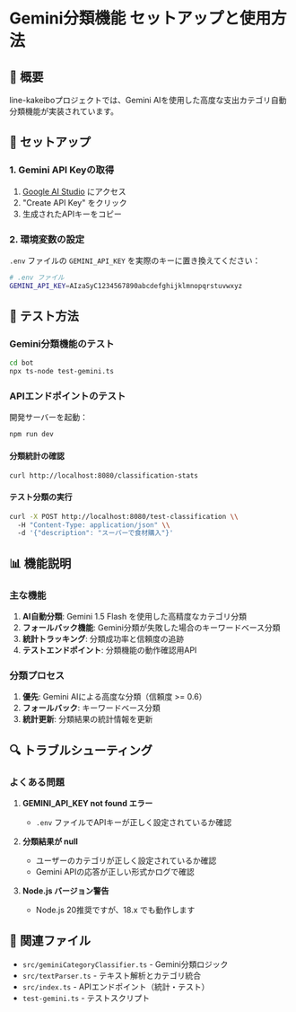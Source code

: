 # Gemini分類機能 セットアップと使用方法

## 🚀 概要

line-kakeiboプロジェクトでは、Gemini AIを使用した高度な支出カテゴリ自動分類機能が実装されています。

## 🔧 セットアップ

### 1. Gemini API Keyの取得

1. [Google AI Studio](https://aistudio.google.com/app/apikey) にアクセス
2. "Create API Key" をクリック
3. 生成されたAPIキーをコピー

### 2. 環境変数の設定

`.env` ファイルの `GEMINI_API_KEY` を実際のキーに置き換えてください：

```bash
# .env ファイル
GEMINI_API_KEY=AIzaSyC1234567890abcdefghijklmnopqrstuvwxyz
```

## 🧪 テスト方法

### Gemini分類機能のテスト

```bash
cd bot
npx ts-node test-gemini.ts
```

### APIエンドポイントのテスト

開発サーバーを起動：
```bash
npm run dev
```

#### 分類統計の確認
```bash
curl http://localhost:8080/classification-stats
```

#### テスト分類の実行
```bash
curl -X POST http://localhost:8080/test-classification \\
  -H "Content-Type: application/json" \\
  -d '{"description": "スーパーで食材購入"}'
```

## 📊 機能説明

### 主な機能

1. **AI自動分類**: Gemini 1.5 Flash を使用した高精度なカテゴリ分類
2. **フォールバック機能**: Gemini分類が失敗した場合のキーワードベース分類
3. **統計トラッキング**: 分類成功率と信頼度の追跡
4. **テストエンドポイント**: 分類機能の動作確認用API

### 分類プロセス

1. **優先**: Gemini AIによる高度な分類（信頼度 >= 0.6）
2. **フォールバック**: キーワードベース分類
3. **統計更新**: 分類結果の統計情報を更新

## 🔍 トラブルシューティング

### よくある問題

1. **GEMINI_API_KEY not found エラー**
   - `.env` ファイルでAPIキーが正しく設定されているか確認

2. **分類結果が null**
   - ユーザーのカテゴリが正しく設定されているか確認
   - Gemini APIの応答が正しい形式かログで確認

3. **Node.js バージョン警告**
   - Node.js 20推奨ですが、18.x でも動作します

## 📁 関連ファイル

- `src/geminiCategoryClassifier.ts` - Gemini分類ロジック
- `src/textParser.ts` - テキスト解析とカテゴリ統合
- `src/index.ts` - APIエンドポイント（統計・テスト）
- `test-gemini.ts` - テストスクリプト
